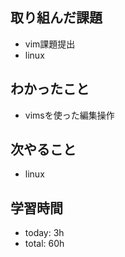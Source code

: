 ## 取り組んだ課題
- vim課題提出
- linux 

## わかったこと
- vimsを使った編集操作

## 次やること
- linux 

## 学習時間    
- today: 3h
- total: 60h

